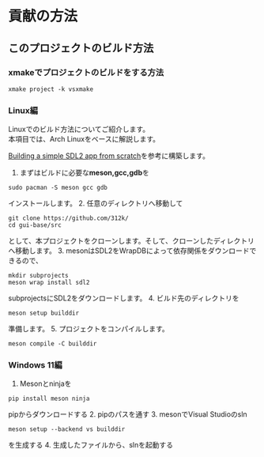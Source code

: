 # 貢献の方法

## このプロジェクトのビルド方法

### xmakeでプロジェクトのビルドをする方法

```shell
xmake project -k vsxmake
```

### Linux編

Linuxでのビルド方法についてご紹介します。  
本項目では、Arch Linuxをベースに解説します。  

[Building a simple SDL2 app from scratch](https://mesonbuild.com/GuiTutorial.html)を参考に構築します。  

1. まずはビルドに必要な**meson,gcc,gdb**を

```shell
sudo pacman -S meson gcc gdb
```

インストールします。
2. 任意のディレクトリへ移動して

```shell
git clone https://github.com/312k/
cd gui-base/src
```

として、本プロジェクトをクローンします。そして、クローンしたディレクトリへ移動します。
3. mesonはSDL2をWrapDBによって依存関係をダウンロードできるので、

```shell
mkdir subprojects
meson wrap install sdl2
```

subprojectsにSDL2をダウンロードします。
4. ビルド先のディレクトリを

```shell
meson setup builddir
```

準備します。
5. プロジェクトをコンパイルします。

```shell
meson compile -C builddir
```

### Windows 11編

1. Mesonとninjaを

```shell
pip install meson ninja
```

pipからダウンロードする
2. pipのパスを通す
3. mesonでVisual Studioのsln

```shell
meson setup --backend vs builddir
```

を生成する
4. 生成したファイルから、slnを起動する
